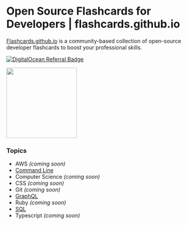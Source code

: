 # Open Source Flashcards for Developers | flashcards.github.io

[Flashcards.github.io](https://flashcards.github.io/) is a community-based collection of open-source developer flashcards to boost your professional skills.

<a href="https://www.digitalocean.com/?refcode=6f109bebd85a&utm_campaign=Referral_Invite&utm_medium=Referral_Program&utm_source=badge"><img src="https://web-platforms.sfo2.cdn.digitaloceanspaces.com/WWW/Badge%201.svg" alt="DigitalOcean Referral Badge" /></a>

<a href="https://flashcards.io" target="_blank"><img width="185" src="https://flashcardsio.s3.us-east-2.amazonaws.com/assets/sponsored.png"></a>

### Topics
- AWS _(coming soon)_
- [Command Line](/command_line/README.md)
- Computer Science _(coming soon)_
- CSS _(coming soon)_
- Git _(coming soon)_
- [GraphQL](/graphql/README.md)
- Ruby _(coming soon)_
- [SQL](/sql/README.md)
- Typescript _(coming soon)_
